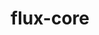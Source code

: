 ---
title: "flux-core"
layout: cache
categories: [package, develop]
meta: {"compilers": ["gcc@=11.4.0", "gcc@=7.3.1", "gcc@=7.5.0", "gcc@=9.4.0", "oneapi@=2024.2.1"], "num_specs": 46, "num_specs_by_stack": {"aws-isc": 1, "aws-isc-aarch64": 1, "e4s": 13, "e4s-neoverse-v2": 11, "e4s-neoverse_v1": 4, "e4s-oneapi": 8, "e4s-power": 3, "radiuss": 5, "root": 46}, "oss": ["amzn2", "ubuntu18.04", "ubuntu20.04", "ubuntu22.04"], "platforms": ["linux"], "stacks": ["aws-isc", "aws-isc-aarch64", "e4s", "e4s-neoverse-v2", "e4s-neoverse_v1", "e4s-oneapi", "e4s-power", "radiuss", "root"], "targets": ["aarch64", "neoverse_v1", "neoverse_v2", "ppc64le", "x86_64_v3"], "versions": ["0.66.0", "0.67.0"]}
spec_details: [{"compiler": "gcc@=9.4.0", "hash": "3b433jhm6ml3jlyrkvvoce6p62yikuop", "os": "ubuntu20.04", "platform": "linux", "size": "-", "stacks": ["e4s-power", "root"], "target": "ppc64le", "variants": ["build_system=autotools", "~cuda", "~docs", "~security"], "versions": ["0.67.0"]}, {"compiler": "gcc@=11.4.0", "hash": "3gqs3in33ssfhxd4arhv7dafrjumqsuz", "os": "ubuntu22.04", "platform": "linux", "size": "-", "stacks": ["e4s-neoverse_v1", "root"], "target": "neoverse_v1", "variants": ["build_system=autotools", "~cuda", "~docs", "~security"], "versions": ["0.66.0"]}, {"compiler": "gcc@=7.5.0", "hash": "3qdiunelg435m4lcurlqrpkikwjqh6mp", "os": "ubuntu18.04", "platform": "linux", "size": "-", "stacks": ["radiuss", "root"], "target": "x86_64_v3", "variants": ["build_system=autotools", "~cuda", "~docs", "~security"], "versions": ["0.67.0"]}, {"compiler": "oneapi@=2024.2.1", "hash": "4dwgrsmhs35vigmm7jgui7doumnzzkix", "os": "ubuntu22.04", "platform": "linux", "size": "-", "stacks": ["e4s-oneapi", "root"], "target": "x86_64_v3", "variants": ["build_system=autotools", "~cuda", "~docs", "~security"], "versions": ["0.67.0"]}, {"compiler": "gcc@=11.4.0", "hash": "4ud6tdpjcfhqzhcssjeuz5f4iqhqxneq", "os": "ubuntu22.04", "platform": "linux", "size": "-", "stacks": ["e4s-neoverse-v2", "root"], "target": "neoverse_v2", "variants": ["build_system=autotools", "+cuda", "~docs", "~security"], "versions": ["0.67.0"]}, {"compiler": "gcc@=11.4.0", "hash": "5u67ywvxteovmjjgfpopf62qskjmkf4z", "os": "ubuntu22.04", "platform": "linux", "size": "-", "stacks": ["e4s-neoverse-v2", "root"], "target": "neoverse_v2", "variants": ["build_system=autotools", "~cuda", "~docs", "~security"], "versions": ["0.67.0"]}, {"compiler": "gcc@=11.4.0", "hash": "6twnplscpnpiacazofkzjxbh2qnzwv37", "os": "ubuntu22.04", "platform": "linux", "size": "-", "stacks": ["e4s", "root"], "target": "x86_64_v3", "variants": ["build_system=autotools", "+cuda", "~docs", "~security"], "versions": ["0.67.0"]}, {"compiler": "gcc@=7.3.1", "hash": "7alul4uedmekaa3a5bz4au7l357rn7fi", "os": "amzn2", "platform": "linux", "size": "-", "stacks": ["aws-isc-aarch64", "root"], "target": "aarch64", "variants": ["build_system=autotools", "~cuda", "~docs", "~security"], "versions": ["0.67.0"]}, {"compiler": "gcc@=11.4.0", "hash": "aqgtizwwaqxzx4ysxy5xwtt2b27u5h7n", "os": "ubuntu22.04", "platform": "linux", "size": "-", "stacks": ["e4s", "root"], "target": "x86_64_v3", "variants": ["build_system=autotools", "+cuda", "~docs", "~security"], "versions": ["0.67.0"]}, {"compiler": "gcc@=11.4.0", "hash": "b4jvazymkmgxuv7ppqioogab2uvg22i6", "os": "ubuntu22.04", "platform": "linux", "size": "-", "stacks": ["e4s-neoverse_v1", "root"], "target": "neoverse_v1", "variants": ["build_system=autotools", "~cuda", "~docs", "~security"], "versions": ["0.66.0"]}, {"compiler": "gcc@=11.4.0", "hash": "bmdelw64r276dcjiungzfewvyn2hdw6e", "os": "ubuntu22.04", "platform": "linux", "size": "-", "stacks": ["e4s", "root"], "target": "x86_64_v3", "variants": ["build_system=autotools", "+cuda", "~docs", "~security"], "versions": ["0.67.0"]}, {"compiler": "gcc@=11.4.0", "hash": "bqtkyvzcvgn3rw2kpg6e6cn5apnxh6sa", "os": "ubuntu22.04", "platform": "linux", "size": "-", "stacks": ["e4s", "root"], "target": "x86_64_v3", "variants": ["build_system=autotools", "~cuda", "~docs", "~security"], "versions": ["0.67.0"]}, {"compiler": "gcc@=11.4.0", "hash": "cevhwkquozz2hukooxbjybnlc3vz6au3", "os": "ubuntu22.04", "platform": "linux", "size": "-", "stacks": ["e4s-neoverse-v2", "root"], "target": "neoverse_v2", "variants": ["build_system=autotools", "+cuda", "~docs", "~security"], "versions": ["0.67.0"]}, {"compiler": "gcc@=11.4.0", "hash": "cj7kjjggkjsjke4pkazcoyqghpbp5tgo", "os": "ubuntu22.04", "platform": "linux", "size": "-", "stacks": ["e4s-neoverse-v2", "root"], "target": "neoverse_v2", "variants": ["build_system=autotools", "+cuda", "~docs", "~security"], "versions": ["0.67.0"]}, {"compiler": "gcc@=11.4.0", "hash": "cqirxdhkhl4xiaim6tqzlt4zbinz6nwr", "os": "ubuntu22.04", "platform": "linux", "size": "-", "stacks": ["e4s", "root"], "target": "x86_64_v3", "variants": ["build_system=autotools", "+cuda", "~docs", "~security"], "versions": ["0.67.0"]}, {"compiler": "gcc@=11.4.0", "hash": "eq4bsjeaqfda5irxqimzfz5amqbkwyc6", "os": "ubuntu22.04", "platform": "linux", "size": "-", "stacks": ["e4s-neoverse_v1", "root"], "target": "neoverse_v1", "variants": ["build_system=autotools", "+cuda", "~docs", "~security"], "versions": ["0.66.0"]}, {"compiler": "oneapi@=2024.2.1", "hash": "f7bbbyndelqzefll7epa7ppxoozhkhy4", "os": "ubuntu22.04", "platform": "linux", "size": "-", "stacks": ["e4s-oneapi", "root"], "target": "x86_64_v3", "variants": ["build_system=autotools", "~cuda", "~docs", "~security"], "versions": ["0.67.0"]}, {"compiler": "oneapi@=2024.2.1", "hash": "fan7rm445qcvhemwzzgrdel35wkzbwyc", "os": "ubuntu22.04", "platform": "linux", "size": "-", "stacks": ["e4s-oneapi", "root"], "target": "x86_64_v3", "variants": ["build_system=autotools", "~cuda", "~docs", "~security"], "versions": ["0.67.0"]}, {"compiler": "gcc@=7.5.0", "hash": "fullr4ouiodsjus32li24wugpgcefp5j", "os": "ubuntu18.04", "platform": "linux", "size": "-", "stacks": ["radiuss", "root"], "target": "x86_64_v3", "variants": ["build_system=autotools", "~cuda", "~docs", "~security"], "versions": ["0.67.0"]}, {"compiler": "gcc@=11.4.0", "hash": "gsxpkaoxsbftqiqtrjmr6wckqc6k2jiu", "os": "ubuntu22.04", "platform": "linux", "size": "-", "stacks": ["e4s", "root"], "target": "x86_64_v3", "variants": ["build_system=autotools", "~cuda", "~docs", "~security"], "versions": ["0.67.0"]}, {"compiler": "gcc@=7.5.0", "hash": "h6orl62e7pqfxjcytjygxs7xrbmnvkvt", "os": "ubuntu18.04", "platform": "linux", "size": "-", "stacks": ["radiuss", "root"], "target": "x86_64_v3", "variants": ["build_system=autotools", "~cuda", "~docs", "~security"], "versions": ["0.67.0"]}, {"compiler": "gcc@=11.4.0", "hash": "i5ixqv4tyryjvegajcvlrda37blgsthh", "os": "ubuntu22.04", "platform": "linux", "size": "-", "stacks": ["e4s-neoverse-v2", "root"], "target": "neoverse_v2", "variants": ["build_system=autotools", "~cuda", "~docs", "~security"], "versions": ["0.67.0"]}, {"compiler": "gcc@=9.4.0", "hash": "ijacqsqoxnw66tzodbwi3qflxgir7zqo", "os": "ubuntu20.04", "platform": "linux", "size": "-", "stacks": ["e4s-power", "root"], "target": "ppc64le", "variants": ["build_system=autotools", "~cuda", "~docs", "~security"], "versions": ["0.67.0"]}, {"compiler": "gcc@=11.4.0", "hash": "lespc3cwox5wxgufibxxjk3wir3qu44b", "os": "ubuntu22.04", "platform": "linux", "size": "-", "stacks": ["e4s-neoverse-v2", "root"], "target": "neoverse_v2", "variants": ["build_system=autotools", "~cuda", "~docs", "~security"], "versions": ["0.67.0"]}, {"compiler": "gcc@=11.4.0", "hash": "llvhpcb2eyqpb22hl5rjwhxivxnf4ot4", "os": "ubuntu22.04", "platform": "linux", "size": "-", "stacks": ["e4s", "root"], "target": "x86_64_v3", "variants": ["build_system=autotools", "+cuda", "~docs", "~security"], "versions": ["0.67.0"]}, {"compiler": "oneapi@=2024.2.1", "hash": "n57p7vu5n3fg25gfbhy3wpd6jgopmqya", "os": "ubuntu22.04", "platform": "linux", "size": "-", "stacks": ["e4s-oneapi", "root"], "target": "x86_64_v3", "variants": ["build_system=autotools", "~cuda", "~docs", "~security"], "versions": ["0.67.0"]}, {"compiler": "gcc@=11.4.0", "hash": "n7yi56n5r4777cbgv3vnj4vxaxmx2u4c", "os": "ubuntu22.04", "platform": "linux", "size": "-", "stacks": ["e4s", "root"], "target": "x86_64_v3", "variants": ["build_system=autotools", "~cuda", "~docs", "~security"], "versions": ["0.67.0"]}, {"compiler": "gcc@=11.4.0", "hash": "nsrnuqhjznvezsfrnlh6llax6cakvo24", "os": "ubuntu22.04", "platform": "linux", "size": "-", "stacks": ["e4s-neoverse-v2", "root"], "target": "neoverse_v2", "variants": ["build_system=autotools", "~cuda", "~docs", "~security"], "versions": ["0.67.0"]}, {"compiler": "gcc@=11.4.0", "hash": "nvk2sojozcpxree6udfhuog5ha2rxpmc", "os": "ubuntu22.04", "platform": "linux", "size": "-", "stacks": ["e4s", "root"], "target": "x86_64_v3", "variants": ["build_system=autotools", "~cuda", "~docs", "~security"], "versions": ["0.67.0"]}, {"compiler": "oneapi@=2024.2.1", "hash": "o6itgxvod4sbljdbme6agxuhpceiqfyz", "os": "ubuntu22.04", "platform": "linux", "size": "-", "stacks": ["e4s-oneapi", "root"], "target": "x86_64_v3", "variants": ["build_system=autotools", "~cuda", "~docs", "~security"], "versions": ["0.67.0"]}, {"compiler": "gcc@=11.4.0", "hash": "oiowb35g2xwcg2ibf46ovqop42t7egev", "os": "ubuntu22.04", "platform": "linux", "size": "-", "stacks": ["e4s-neoverse-v2", "root"], "target": "neoverse_v2", "variants": ["build_system=autotools", "~cuda", "~docs", "~security"], "versions": ["0.67.0"]}, {"compiler": "gcc@=11.4.0", "hash": "qdyyvageltdduaigjsj5twxomwpqgchc", "os": "ubuntu22.04", "platform": "linux", "size": "-", "stacks": ["e4s-neoverse-v2", "root"], "target": "neoverse_v2", "variants": ["build_system=autotools", "+cuda", "~docs", "~security"], "versions": ["0.67.0"]}, {"compiler": "gcc@=7.3.1", "hash": "qtgbjuh6womgidzca4bile2r6jvh47ah", "os": "amzn2", "platform": "linux", "size": "-", "stacks": ["aws-isc", "root"], "target": "x86_64_v3", "variants": ["build_system=autotools", "~cuda", "~docs", "~security"], "versions": ["0.67.0"]}, {"compiler": "gcc@=11.4.0", "hash": "rxtdn5vk4xeaxyzjbmarqh7tayqynrob", "os": "ubuntu22.04", "platform": "linux", "size": "-", "stacks": ["e4s", "root"], "target": "x86_64_v3", "variants": ["build_system=autotools", "~cuda", "~docs", "~security"], "versions": ["0.67.0"]}, {"compiler": "oneapi@=2024.2.1", "hash": "sbsn7sfhkfkjym37atlwoxe2ni5hrcqg", "os": "ubuntu22.04", "platform": "linux", "size": "-", "stacks": ["e4s-oneapi", "root"], "target": "x86_64_v3", "variants": ["build_system=autotools", "~cuda", "~docs", "~security"], "versions": ["0.67.0"]}, {"compiler": "gcc@=9.4.0", "hash": "tw6apgbfn3ztingejb63gqeny3qqsrym", "os": "ubuntu20.04", "platform": "linux", "size": "-", "stacks": ["e4s-power", "root"], "target": "ppc64le", "variants": ["build_system=autotools", "+cuda", "~docs", "~security"], "versions": ["0.67.0"]}, {"compiler": "oneapi@=2024.2.1", "hash": "u3z5tbxowcsqwx6wtanhh3xzhlgozyqk", "os": "ubuntu22.04", "platform": "linux", "size": "-", "stacks": ["e4s-oneapi", "root"], "target": "x86_64_v3", "variants": ["build_system=autotools", "~cuda", "~docs", "~security"], "versions": ["0.67.0"]}, {"compiler": "gcc@=11.4.0", "hash": "utrpxw7zhgdferpmgrbez7ut6iu6w6ak", "os": "ubuntu22.04", "platform": "linux", "size": "-", "stacks": ["e4s-neoverse_v1", "root"], "target": "neoverse_v1", "variants": ["build_system=autotools", "+cuda", "~docs", "~security"], "versions": ["0.66.0"]}, {"compiler": "gcc@=11.4.0", "hash": "vab2xhcrfbhw2f4k3qjgvkrfu45e65ut", "os": "ubuntu22.04", "platform": "linux", "size": "-", "stacks": ["e4s", "root"], "target": "x86_64_v3", "variants": ["build_system=autotools", "~cuda", "~docs", "~security"], "versions": ["0.67.0"]}, {"compiler": "gcc@=11.4.0", "hash": "vne3cd5pkgtmznhf7xlolepzwreyjirq", "os": "ubuntu22.04", "platform": "linux", "size": "-", "stacks": ["e4s", "root"], "target": "x86_64_v3", "variants": ["build_system=autotools", "~cuda", "~docs", "~security"], "versions": ["0.67.0"]}, {"compiler": "gcc@=7.5.0", "hash": "wdkphfomxqnqsgdeaq54sdunn6cezxb6", "os": "ubuntu18.04", "platform": "linux", "size": "-", "stacks": ["radiuss", "root"], "target": "x86_64_v3", "variants": ["build_system=autotools", "~cuda", "~docs", "~security"], "versions": ["0.67.0"]}, {"compiler": "gcc@=11.4.0", "hash": "wfyytwcqwn5ztmcflbxqpzdhnzgvg524", "os": "ubuntu22.04", "platform": "linux", "size": "-", "stacks": ["e4s-neoverse-v2", "root"], "target": "neoverse_v2", "variants": ["build_system=autotools", "~cuda", "~docs", "~security"], "versions": ["0.67.0"]}, {"compiler": "gcc@=11.4.0", "hash": "wh3pwlmw4ekl7v2ui63r2llp4hlfdlku", "os": "ubuntu22.04", "platform": "linux", "size": "-", "stacks": ["e4s-neoverse-v2", "root"], "target": "neoverse_v2", "variants": ["build_system=autotools", "+cuda", "~docs", "~security"], "versions": ["0.67.0"]}, {"compiler": "gcc@=11.4.0", "hash": "zfic5tatrk4xax5cqswo2agaslnnim6u", "os": "ubuntu22.04", "platform": "linux", "size": "-", "stacks": ["e4s", "root"], "target": "x86_64_v3", "variants": ["build_system=autotools", "~cuda", "~docs", "~security"], "versions": ["0.67.0"]}, {"compiler": "oneapi@=2024.2.1", "hash": "zjs4jk54wzqgjuyygr7gvxufj5ocvp7b", "os": "ubuntu22.04", "platform": "linux", "size": "-", "stacks": ["e4s-oneapi", "root"], "target": "x86_64_v3", "variants": ["build_system=autotools", "~cuda", "~docs", "~security"], "versions": ["0.67.0"]}, {"compiler": "gcc@=7.5.0", "hash": "zojuprrljizyo42omxlk7utb744cyu5d", "os": "ubuntu18.04", "platform": "linux", "size": "-", "stacks": ["radiuss", "root"], "target": "x86_64_v3", "variants": ["build_system=autotools", "~cuda", "~docs", "~security"], "versions": ["0.67.0"]}]
---